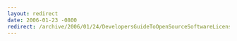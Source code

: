 ```yaml
---
layout: redirect
date: 2006-01-23 -0800
redirect: /archive/2006/01/24/DevelopersGuideToOpenSourceSoftwareLicensing.aspx/
---
```

